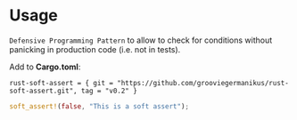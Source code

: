 # Usage

`Defensive Programming Pattern` to allow to check for conditions without panicking in production code (i.e. not in tests).

Add to **Cargo.toml**:
```
rust-soft-assert = { git = "https://github.com/grooviegermanikus/rust-soft-assert.git", tag = "v0.2" }
```

```rust
soft_assert!(false, "This is a soft assert");
```

